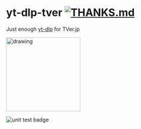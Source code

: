 # yt-dlp-tver [![THANKS.md](https://img.shields.io/badge/THANKS-md-ff69b4.svg)](THANKS.md)
Just enough [yt-dlp](https://github.com/yt-dlp/yt-dlp) for TVer.jp

<img src="https://github.com/kuriho/script.module.yt-dlp-tver/blob/master/icon.png?raw=true" alt="drawing" width="200"/>

![unit test badge](https://github.com/kuriho/script.module.yt-dlp-tver/actions/workflows/test.yml/badge.svg)
